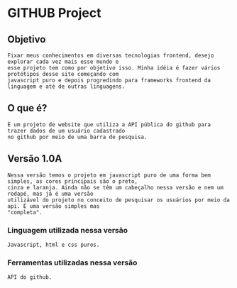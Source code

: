 # GITHUB Project

## Objetivo
    Fixar meus conhecimentos em diversas tecnologias frontend, desejo explorar cada vez mais esse mundo e 
    esse projeto tem como por objetivo isso. Minha idéia é fazer vários protótipos desse site começando com 
    javascript puro e depois progredindo para frameworks frontend da linguagem e até de outras linguagens.

## O que é?
    É um projeto de website que utiliza a API pública do github para trazer dados de um usuário cadastrado 
    no github por meio de uma barra de pesquisa.

## Versão 1.0A
    Nessa versão temos o projeto em javascript puro de uma forma bem simples, as cores principais são o preto,
    cinza e laranja. Ainda não se têm um cabeçalho nessa versão e nem um rodapé, mas já é uma versão 
    utilizável do projeto no conceito de pesquisar os usuários por meio da api. É uma versão simples mas 
    "completa".

### Linguagem utilizada nessa versão
    Javascript, html e css puros.

### Ferramentas utilizadas nessa versão
    API do github.